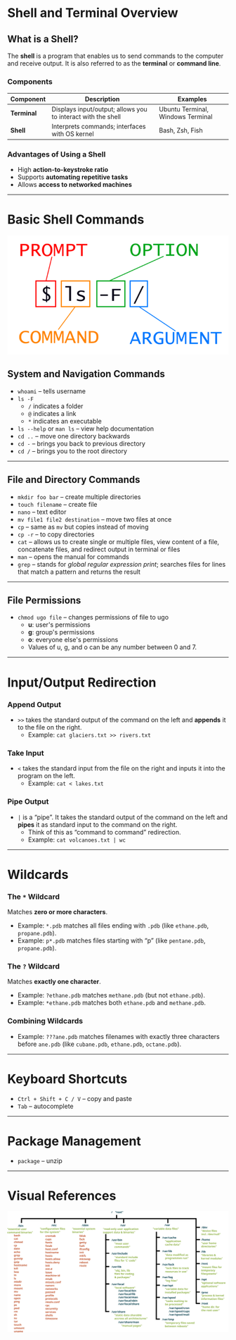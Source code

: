 # Shell and Terminal Overview

## What is a Shell?
The **shell** is a program that enables us to send commands to the computer and receive output. It is also referred to as the **terminal** or **command line**.

### Components

| Component | Description | Examples |
|------------|--------------|-----------|
| **Terminal** | Displays input/output; allows you to interact with the shell | Ubuntu Terminal, Windows Terminal |
| **Shell** | Interprets commands; interfaces with OS kernel | Bash, Zsh, Fish |

### Advantages of Using a Shell
- High **action-to-keystroke ratio**
- Supports **automating repetitive tasks**
- Allows **access to networked machines**

***

# Basic Shell Commands

![ashell-command-syntaxext](images/shell-command-syntax.svg)

## System and Navigation Commands
- `whoami` – tells username
- `ls -F`
  - `/` indicates a folder
  - `@` indicates a link
  - `*` indicates an executable
- `ls --help` or `man ls` – view help documentation
- `cd ..` – move one directory backwards
- `cd -` – brings you back to previous directory
- `cd /` – brings you to the root directory

***

## File and Directory Commands
- `mkdir foo bar` – create multiple directories
- `touch filename` – create file
- `nano` – text editor
- `mv file1 file2 destination` – move two files at once
- `cp` – same as `mv` but copies instead of moving
- `cp -r` – to copy directories
- `cat` – allows us to create single or multiple files, view content of a file, concatenate files, and redirect output in terminal or files
- `man` – opens the manual for commands
- `grep` – stands for *global regular expression print*; searches files for lines that match a pattern and returns the result

***

## File Permissions
- `chmod ugo file` – changes permissions of file to ugo
  - **u**: user's permissions
  - **g**: group's permissions
  - **o**: everyone else's permissions
  - Values of u, g, and o can be any number between 0 and 7.

***

# Input/Output Redirection

### Append Output
- `>>` takes the standard output of the command on the left and **appends** it to the file on the right.
  - Example: `cat glaciers.txt >> rivers.txt`

### Take Input
- `<` takes the standard input from the file on the right and inputs it into the program on the left.
  - Example: `cat < lakes.txt`

### Pipe Output
- `|` is a “pipe”. It takes the standard output of the command on the left and **pipes** it as standard input to the command on the right.
  - Think of this as “command to command” redirection.
  - Example: `cat volcanoes.txt | wc`

***

# Wildcards

### The `*` Wildcard
Matches **zero or more characters**.
- Example: `*.pdb` matches all files ending with `.pdb` (like `ethane.pdb`, `propane.pdb`).
- Example: `p*.pdb` matches files starting with “p” (like `pentane.pdb`, `propane.pdb`).

### The `?` Wildcard
Matches **exactly one character**.
- Example: `?ethane.pdb` matches `methane.pdb` (but not `ethane.pdb`).
- Example: `*ethane.pdb` matches both `ethane.pdb` and `methane.pdb`.

### Combining Wildcards
- Example: `???ane.pdb` matches filenames with exactly three characters before `ane.pdb` (like `cubane.pdb`, `ethane.pdb`, `octane.pdb`).

***

# Keyboard Shortcuts
- `Ctrl + Shift + C / V` – copy and paste
- `Tab` – autocomplete

***

# Package Management
- `package` – unzip

***

# Visual References
![standard-filesystem-hierarchy](images/standard-filesystem-hierarchy.svg)
